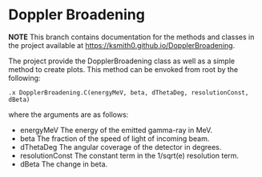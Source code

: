 Doppler Broadening
===
**NOTE** This branch contains documentation for the methods and classes in the project available at https://ksmith0.github.io/DopplerBroadening.

The project provide the DopplerBroadening class as well as a simple method to create plots. This method can be envoked from root by the following:
```
.x DopplerBroadening.C(energyMeV, beta, dThetaDeg, resolutionConst, dBeta)
```
where the arguments are as follows:
 * energyMeV The energy of the emitted gamma-ray in MeV.
 * beta The fraction of the speed of light of incoming beam.
 * dThetaDeg The angular coverage of the detector in degrees.
 * resolutionConst The constant term in the 1/sqrt(e) resolution term.
 * dBeta The change in beta. 
